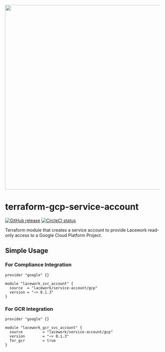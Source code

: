 <a href="https://lacework.com"><img src="https://techally-content.s3-us-west-1.amazonaws.com/public-content/lacework_logo_full.png" width="600"></a>

# terraform-gcp-service-account

[![GitHub release](https://img.shields.io/github/release/lacework/terraform-gcp-service-account.svg)](https://github.com/lacework/terraform-gcp-service-account/releases/)
[![CircleCI status](https://circleci.com/gh/lacework/terraform-gcp-service-account.svg?style=shield)](https://circleci.com/gh/lacework/terraform-gcp-service-account)

Terraform module that creates a service account to provide Lacework read-only access to a Google Cloud Platform Project.

## Simple Usage

### For Compliance Integration

```hcl
provider "google" {}

module "lacework_svc_account" {
  source  = "lacework/service-account/gcp"
  version = "~> 0.1.3"
}
```

### For GCR Integration

```hcl
provider "google" {}

module "lacework_gcr_svc_account" {
  source         = "lacework/service-account/gcp"
  version        = "~> 0.1.3"
  for_gcr        = true
}
```
